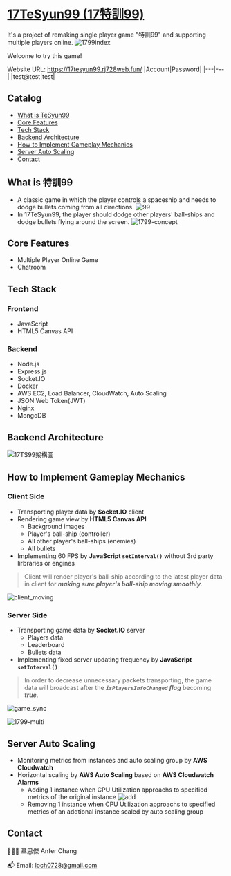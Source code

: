 # [17TeSyun99 (17特訓99)](https://17tesyun99.rj728web.fun/)
It's a project of remaking single player game "特訓99" and supporting multiple players online.
![1799index](https://user-images.githubusercontent.com/52148950/173866710-7f7c1654-2df8-49ae-b114-a5b9823e0c34.gif)

Welcome to try this game!

Website URL: https://17tesyun99.rj728web.fun/
|Account|Password|
|---|---|
|test@test|test|

## Catalog
* [What is TeSyun99](#what-is-tesyun99)
* [Core Features](#core-features)
* [Tech Stack](#tech-stack)
* [Backend Architecture](#backend-architecture)
* [How to Implement Gameplay Mechanics](#how-to-implement-gameplay-mechanics)
* [Server Auto Scaling](#server-auto-scaling)
* [Contact](#contact)

## What is 特訓99
* A classic game in which the player controls a spaceship and needs to dodge bullets coming from all directions. 
![99](https://user-images.githubusercontent.com/52148950/174002906-50432d08-3da6-4d2a-9c49-daee2bd885de.gif)
* In 17TeSyun99, the player should dodge other players' ball-ships and dodge bullets flying around the screen.
![1799-concept](https://user-images.githubusercontent.com/52148950/174010579-0031bf84-2a5b-42d3-8fa9-66a4eab6dd97.gif)

## Core Features
* Multiple Player Online Game
* Chatroom

## Tech Stack
### Frontend
* JavaScript
* HTML5 Canvas API
### Backend
* Node.js
* Express.js
* Socket.IO
* Docker
* AWS EC2, Load Balancer, CloudWatch, Auto Scaling
* JSON Web Token(JWT)
* Nginx
* MongoDB

## Backend Architecture
![17TS99架構圖](https://user-images.githubusercontent.com/52148950/174003165-9769f02c-f7e4-46c8-a96a-ed1ee5620e77.png)

## How to Implement Gameplay Mechanics 
### Client Side
* Transporting player data by **Socket.IO** client
* Rendering game view by **HTML5 Canvas API**
  * Background images
  * Player's ball-ship (controller)
  * All other player's ball-ships (enemies)
  * All bullets 
* Implementing 60 FPS by **JavaScript `setInterval()`** without 3rd party lirbraries or engines
> Client will render player's ball-ship according to the latest player data in client for ***making sure player's ball-ship moving smoothly***. 

![client_moving](https://user-images.githubusercontent.com/52148950/173869033-508bc3ac-2780-4239-b5a4-c18ac708bbb2.gif)

### Server Side
* Transporting game data by **Socket.IO** server
  * Players data
  * Leaderboard
  * Bullets data
* Implementing fixed server updating frequency by **JavaScript `setInterval()`**

> In order to decrease unnecessary packets transporting, the game data will broadcast after the ***`isPlayersInfoChanged` flag*** becoming ***true***. 

![game_sync](https://user-images.githubusercontent.com/52148950/173422891-aa073f7b-2d68-49d3-86b5-0aa1507e8902.png)

![1799-multi](https://user-images.githubusercontent.com/52148950/174009690-de5794da-b1e2-40e6-93b1-04e19d050d76.gif)

## Server Auto Scaling
* Monitoring metrics from instances and auto scaling group by **AWS Cloudwatch**
* Horizontal scaling by **AWS Auto Scaling** based on **AWS Cloudwatch Alarms**
  * Adding 1 instance when CPU Utilization approachs to specified metrics of the original instance
  ![add](https://user-images.githubusercontent.com/52148950/173033486-d9eb81cc-6acc-4ed2-a238-c9d2549da0ce.JPG)
  * Removing 1 instance when CPU Utilization approachs to specified metrics of an addtional instance scaled by auto scaling group

## Contact
👨🏻‍💻 章思傑 Anfer Chang

📬 Email: loch0728@gmail.com
